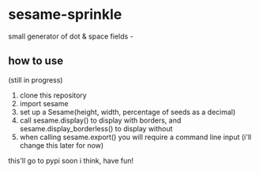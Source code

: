 # sesame-sprinkle
small generator of dot &amp; space fields -

## how to use

(still in progress)
1. clone this repository
2. import sesame
3. set up a Sesame(height, width, percentage of seeds as a decimal)
4. call sesame.display() to display with borders, and sesame.display_borderless() to display without
5. when calling sesame.export() you will require a command line input (i'll change this later for now)

this'll go to pypi soon i think, have fun!
